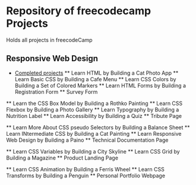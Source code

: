 # Repository of freecodecamp Projects

Holds all projects in freecodeCamp

## Responsive Web Design
* [Completed projects](https://vincentz-42.github.io/freecodecamp/)
** Learn HTML by Building a Cat Photo App
** Learn Basic CSS by Building a Cafe Menu
** Learn CSS Colors by Building a Set of Colored Markers
** Learn HTML Forms by Building a Registration Form
** Survey Form

** Learn the CSS Box Model by Building a Rothko Painting
** Learn CSS Flexbox by Building a Photo Gallery
** Learn Typography by Building a Nutrition Label
** Learn Accessibility by Building a Quiz
** Tribute Page

** Learn More About CSS pseudo Selectors by Building a Balance Sheet
** Learn INtermediate CSS by Building a Cat Painting
** Learn Responsive Web Design by Building a Paino
** Technical Documentation Page

** Learn CSS Variables by Building a City Skyline
** Learn CSS Grid by Building a Magazine
** Product Landing Page

** Learn CSS Animation by Building a Ferris Wheel
** Learn CSS Transforms by Building a Penguin
** Personal Portfolio Webpage
